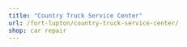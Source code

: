 ```yaml
---
title: "Country Truck Service Center"
url: /fort-lupton/country-truck-service-center/
shop: car repair
---
```

